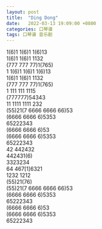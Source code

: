 ```yaml
---
layout: post
title:  "Ding Dong"
date:   2022-03-13 19:09:00 +0800
categories: 口琴谱
tags: 口琴谱 音乐剧
---
```

1(6)1 1(6)1 1(6)13   
1(6)1 1(6)1 1132  
(777 777 77)1(765)  
1 1(6)1 1(6)1 1(6)13  
1(6)1 1(6)1 1132  
(777 777 77)1(765)  
1 111 111 1115  
(777777)54343  
11 1111 1111 232  
(55)21(7 6666 6666 66)53  
(6666 6666 6)5353  
65222343  
(6666 6666 6)53  
(6666 6666 6)5353  
65222343  
42 442432  
442431(6)   
3323234  
64 467[1]6321  
1232 1212  
(55)21(76)  
(55)21(7 6666 6666 66)53  
(6666 6666 6)5353  
65222343  
(6666 6666 6)53  
(6666 6666 6)5353  
65222343  